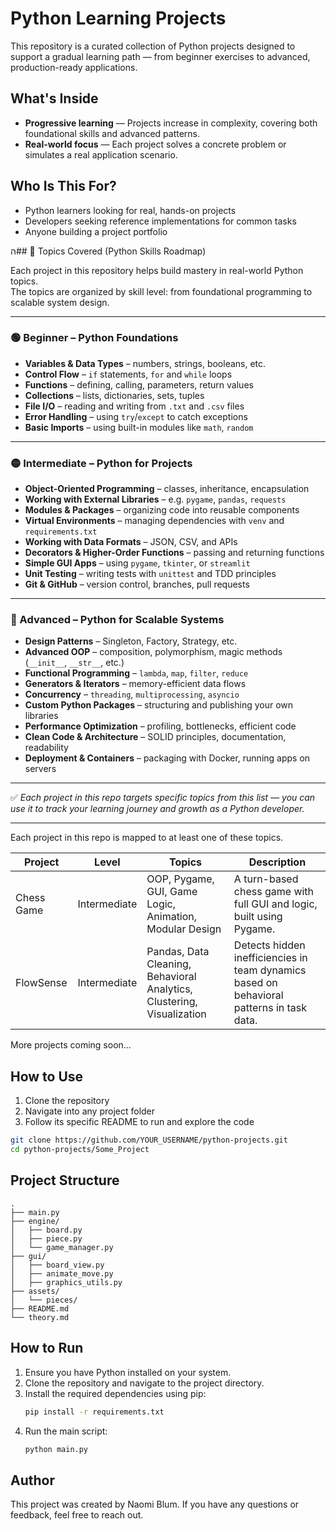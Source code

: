 # Python Learning Projects

This repository is a curated collection of Python projects designed to support a gradual learning path — from beginner exercises to advanced, production-ready applications.

## What's Inside

- **Progressive learning** — Projects increase in complexity, covering both foundational skills and advanced patterns.
- **Real-world focus** — Each project solves a concrete problem or simulates a real application scenario.

## Who Is This For?

- Python learners looking for real, hands-on projects
- Developers seeking reference implementations for common tasks
- Anyone building a project portfolio

ה## 📘 Topics Covered (Python Skills Roadmap)

Each project in this repository helps build mastery in real-world Python topics.  
The topics are organized by skill level: from foundational programming to scalable system design.

---

### 🟢 Beginner – Python Foundations

- **Variables & Data Types** – numbers, strings, booleans, etc.
- **Control Flow** – `if` statements, `for` and `while` loops
- **Functions** – defining, calling, parameters, return values
- **Collections** – lists, dictionaries, sets, tuples
- **File I/O** – reading and writing from `.txt` and `.csv` files
- **Error Handling** – using `try`/`except` to catch exceptions
- **Basic Imports** – using built-in modules like `math`, `random`

---

### 🟡 Intermediate – Python for Projects

- **Object-Oriented Programming** – classes, inheritance, encapsulation
- **Working with External Libraries** – e.g. `pygame`, `pandas`, `requests`
- **Modules & Packages** – organizing code into reusable components
- **Virtual Environments** – managing dependencies with `venv` and `requirements.txt`
- **Working with Data Formats** – JSON, CSV, and APIs
- **Decorators & Higher-Order Functions** – passing and returning functions
- **Simple GUI Apps** – using `pygame`, `tkinter`, or `streamlit`
- **Unit Testing** – writing tests with `unittest` and TDD principles
- **Git & GitHub** – version control, branches, pull requests

---

### 🔴 Advanced – Python for Scalable Systems

- **Design Patterns** – Singleton, Factory, Strategy, etc.
- **Advanced OOP** – composition, polymorphism, magic methods (`__init__`, `__str__`, etc.)
- **Functional Programming** – `lambda`, `map`, `filter`, `reduce`
- **Generators & Iterators** – memory-efficient data flows
- **Concurrency** – `threading`, `multiprocessing`, `asyncio`
- **Custom Python Packages** – structuring and publishing your own libraries
- **Performance Optimization** – profiling, bottlenecks, efficient code
- **Clean Code & Architecture** – SOLID principles, documentation, readability
- **Deployment & Containers** – packaging with Docker, running apps on servers

---

✅ *Each project in this repo targets specific topics from this list — you can use it to track your learning journey and growth as a Python developer.*


---

Each project in this repo is mapped to at least one of these topics.


| Project      | Level        | Topics                                                             | Description                                                                                  |
|--------------|--------------|---------------------------------------------------------------------|----------------------------------------------------------------------------------------------|
| Chess Game   | Intermediate | OOP, Pygame, GUI, Game Logic, Animation, Modular Design            | A turn-based chess game with full GUI and logic, built using Pygame.                         |
| FlowSense    | Intermediate | Pandas, Data Cleaning, Behavioral Analytics, Clustering, Visualization | Detects hidden inefficiencies in team dynamics based on behavioral patterns in task data.   |

More projects coming soon...


## How to Use

1. Clone the repository  
2. Navigate into any project folder  
3. Follow its specific README to run and explore the code  

```bash
git clone https://github.com/YOUR_USERNAME/python-projects.git
cd python-projects/Some_Project
```

## Project Structure

```plaintext
.
├── main.py
├── engine/
│   ├── board.py
│   ├── piece.py
│   └── game_manager.py
├── gui/
│   ├── board_view.py
│   ├── animate_move.py
│   ├── graphics_utils.py
├── assets/
│   └── pieces/   
├── README.md
└── theory.md
```

## How to Run

1. Ensure you have Python installed on your system.
2. Clone the repository and navigate to the project directory.
3. Install the required dependencies using pip:
   ```bash
   pip install -r requirements.txt
   ```
4. Run the main script:
   ```bash
   python main.py
   ```

## Author

This project was created by Naomi Blum. If you have any questions or feedback, feel free to reach out.
